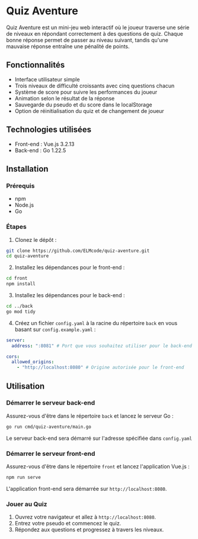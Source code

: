 # Quiz Aventure

Quiz Aventure est un mini-jeu web interactif où le joueur traverse une série de niveaux en répondant correctement à des questions de quiz. Chaque bonne réponse permet de passer au niveau suivant, tandis qu'une mauvaise réponse entraîne une pénalité de points.

## Fonctionnalités

- Interface utilisateur simple
- Trois niveaux de difficulté croissants avec cinq questions chacun
- Système de score pour suivre les performances du joueur
- Animation selon le résultat de la réponse
- Sauvegarde du pseudo et du score dans le localStorage
- Option de réinitialisation du quiz et de changement de joueur

## Technologies utilisées

- Front-end : Vue.js 3.2.13
- Back-end : Go 1.22.5

## Installation

### Prérequis

- npm
- Node.js
- Go

### Étapes

1. Clonez le dépôt :

```bash
git clone https://github.com/ELMcode/quiz-aventure.git
cd quiz-aventure
```

2. Installez les dépendances pour le front-end :

```bash
cd front
npm install
```

3. Installez les dépendances pour le back-end :

```bash
cd ../back
go mod tidy
```

4. Créez un fichier `config.yaml` à la racine du répertoire `back` en vous basant sur `config.example.yaml` :

```yaml
server:
  address: ":8081" # Port que vous souhaitez utiliser pour le back-end

cors:
  allowed_origins:
    - "http://localhost:8080" # Origine autorisée pour le front-end
```

## Utilisation

### Démarrer le serveur back-end

Assurez-vous d'être dans le répertoire `back` et lancez le serveur Go :

```bash
go run cmd/quiz-aventure/main.go
```

Le serveur back-end sera démarré sur l'adresse spécifiée dans `config.yaml`

### Démarrer le serveur front-end

Assurez-vous d'être dans le répertoire `front` et lancez l'application Vue.js :

```bash
npm run serve
```

L'application front-end sera démarrée sur `http://localhost:8080`.

### Jouer au Quiz

1. Ouvrez votre navigateur et allez à `http://localhost:8080`.
2. Entrez votre pseudo et commencez le quiz.
3. Répondez aux questions et progressez à travers les niveaux.
